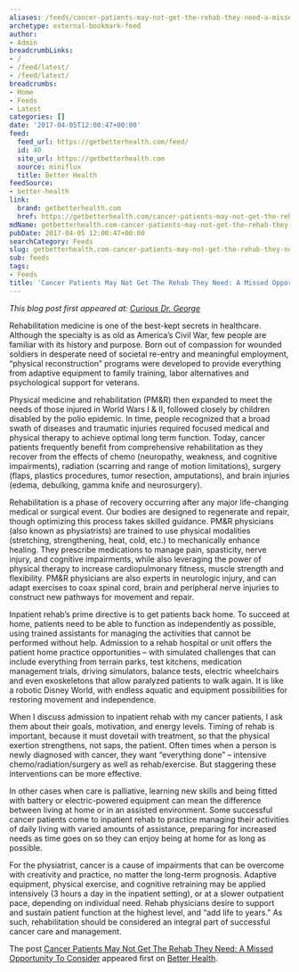 ```yaml
---
aliases: /feeds/cancer-patients-may-not-get-the-rehab-they-need-a-missed-opportunity-to-consider
archetype: external-bookmark-feed
author:
- Admin
breadcrumbLinks:
- /
- /feed/latest/
- /feed/latest/
breadcrumbs:
- Home
- Feeds
- Latest
categories: []
date: '2017-04-05T12:00:47+00:00'
feed:
  feed_url: https://getbetterhealth.com/feed/
  id: 40
  site_url: https://getbetterhealth.com
  source: miniflux
  title: Better Health
feedSource:
- better-health
link:
  brand: getbetterhealth.com
  href: https://getbetterhealth.com/cancer-patients-may-not-get-the-rehab-they-need-a-missed-opportunity-to-consider/
mdName: getbetterhealth.com-cancer-patients-may-not-get-the-rehab-they-need-a-missed-opportunity-to-consider
pubDate: 2017-04-05 12:00:47+00:00
searchCategory: Feeds
slug: getbetterhealth.com-cancer-patients-may-not-get-the-rehab-they-need-a-missed-opportunity-to-consider
sub: feeds
tags:
- Feeds
title: 'Cancer Patients May Not Get The Rehab They Need: A Missed Opportunity To Consider'
---
```


<p><em>This blog post first appeared at: <a href="http://www.collabrx.com/best-uses-pmr-in-patients-with-cancer/" rel="noopener noreferrer" target="_blank" referrerpolicy="no-referrer">Curious Dr. George</a> </em></p>
<p><img src="http://getbetterhealth.com/wp-content/uploads/2017/04/CancerRehabImage-300x200.jpg" alt="" loading="lazy"/>Rehabilitation medicine is one of the best-kept secrets in healthcare. Although the specialty is as old as America’s Civil War, few people are familiar with its history and purpose. Born out of compassion for wounded soldiers in desperate need of societal re-entry and meaningful employment, “physical reconstruction” programs were developed to provide everything from adaptive equipment to family training, labor alternatives and psychological support for veterans.</p>
<p>Physical medicine and rehabilitation (PM&amp;R) then expanded to meet the needs of those injured in World Wars I &amp; II, followed closely by children disabled by the polio epidemic. In time, people recognized that a broad swath of diseases and traumatic injuries required focused medical and physical therapy to achieve optimal long term function. Today, cancer patients frequently benefit from comprehensive rehabilitation as they recover from the effects of chemo (neuropathy, weakness, and cognitive impairments), radiation (scarring and range of motion limitations), surgery (flaps, plastics procedures, tumor resection, amputations), and brain injuries (edema, debulking, gamma knife and neurosurgery).</p>
<p>Rehabilitation is a phase of recovery occurring after any major life-changing medical or surgical event. Our bodies are designed to regenerate and repair, though optimizing this process takes skilled guidance. PM&amp;R physicians (also known as physiatrists) are trained to use physical modalities (stretching, strengthening, heat, cold, etc.) to mechanically enhance healing. They prescribe medications to manage pain, spasticity, nerve injury, and cognitive impairments, while also leveraging the power of physical therapy to increase cardiopulmonary fitness, muscle strength and flexibility. PM&amp;R physicians are also experts in neurologic injury, and can adapt exercises to coax spinal cord, brain and peripheral nerve injuries to construct new pathways for movement and repair.</p>
<p>Inpatient rehab’s prime directive is to get patients back home. To succeed at home, patients need to be able to function as independently as possible, using trained assistants for managing the activities that cannot be performed without help. Admission to a rehab hospital or unit offers the patient home practice opportunities – with simulated challenges that can include everything from terrain parks, test kitchens, medication management trials, driving simulators, balance tests, electric wheelchairs and even exoskeletons that allow paralyzed patients to walk again. It is like a robotic Disney World, with endless aquatic and equipment possibilities for restoring movement and independence.</p>
<p>When I discuss admission to inpatient rehab with my cancer patients, I ask them about their goals, motivation, and energy levels. Timing of rehab is important, because it must dovetail with treatment, so that the physical exertion strengthens, not saps, the patient. Often times when a person is newly diagnosed with cancer, they want “everything done” – intensive chemo/radiation/surgery as well as rehab/exercise. But staggering these interventions can be more effective.</p>
<p>In other cases when care is palliative, learning new skills and being fitted with battery or electric-powered equipment can mean the difference between living at home or in an assisted environment. Some successful cancer patients come to inpatient rehab to practice managing their activities of daily living with varied amounts of assistance, preparing for increased needs as time goes on so they can enjoy being at home for as long as possible.</p>
<p>For the physiatrist, cancer is a cause of impairments that can be overcome with creativity and practice, no matter the long-term prognosis. Adaptive equipment, physical exercise, and cognitive retraining may be applied intensively (3 hours a day in the inpatient setting), or at a slower outpatient pace, depending on individual need. Rehab physicians desire to support and sustain patient function at the highest level, and “add life to years.” As such, rehabilitation should be considered an integral part of successful cancer care and management.</p>
<p>The post <a href="https://getbetterhealth.com/cancer-patients-may-not-get-the-rehab-they-need-a-missed-opportunity-to-consider/" rel="noopener noreferrer" target="_blank" referrerpolicy="no-referrer">Cancer Patients May Not Get The Rehab They Need: A Missed Opportunity To Consider</a> appeared first on <a href="https://getbetterhealth.com" rel="noopener noreferrer" target="_blank" referrerpolicy="no-referrer">Better Health</a>.</p>